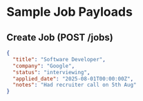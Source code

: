 # Sample Job Payloads

## Create Job (POST /jobs)

```json
{
  "title": "Software Developer",
  "company": "Google",
  "status": "interviewing",
  "applied_date": "2025-08-01T00:00:00Z",
  "notes": "Had recruiter call on 5th Aug"
}
